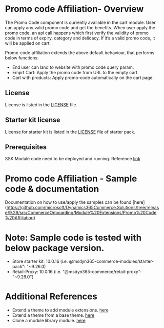 # Promo code Affiliation- Overview
The Promo Code component is currently available in the cart module. User can apply any valid promo code and get the benefits. When user apply the promo code, an api call happens which first verify the validity of promo code in terms of expiry, category and delicacy. If it’s a valid promo code, it will be applied on cart.

Promo-code affiliation extends the above default behaviour, that performs below functions:
- End user can land to website with promo code query param.
- Emprt Cart: Apply the promo code from URL to the empty cart.
- Cart with products: Apply promo-code automatically on the cart page.

## License
License is listed in the [LICENSE](https://github.com/microsoft/Dynamics365Commerce.Solutions/tree/release/9.29/src/CommerceOnboarding/Module%20Extensions/Promo%20Code%20Affiliation) file.

## Starter kit license
License for starter kit is listed in the [LICENSE](./starter-pack/LICENSE) file of starter pack.

## Prerequisites
SSK Module code need to be deployed and running.
Reference [link](https://docs.microsoft.com/en-us/dynamics365/commerce/e-commerce-extensibility/setup-dev-environment)

# Promo code Affiliation - Sample code & documentation
Documentation on how to use/apply the samples can be found [here] (https://github.com/microsoft/Dynamics365Commerce.Solutions/tree/release/9.29/src/CommerceOnboarding/Module%20Extensions/Promo%20Code%20Affiliation)

# Note: Sample code is tested with below package version.
- Store starter kit: 10.0.16 (i.e. @msdyn365-commerce-modules/starter-pack": "~9.26.0)
- Retail-Proxy: 10.0.16 (i.e. "@msdyn365-commerce/retail-proxy": "~9.26.0")

# Additional References
- Extend a theme to add module extensions. [here](https://docs.microsoft.com/en-us/dynamics365/commerce/e-commerce-extensibility/theme-module-extensions)
- Extend a theme from a base theme. [here](https://docs.microsoft.com/en-us/dynamics365/commerce/e-commerce-extensibility/extend-theme)
- Clone a module library module. [here](https://docs.microsoft.com/en-us/dynamics365/commerce/e-commerce-extensibility/clone-starter-module)

